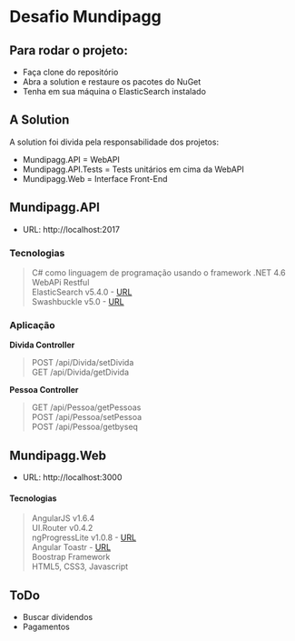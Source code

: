 # Desafio Mundipagg

## Para rodar o projeto:

- Faça clone do repositório
- Abra a solution e restaure os pacotes do NuGet
- Tenha em sua máquina o ElasticSearch instalado

## A Solution

A solution foi divida pela responsabilidade dos projetos:

- Mundipagg.API = WebAPI
- Mundipagg.API.Tests = Tests unitários em cima da WebAPI
- Mundipagg.Web = Interface Front-End

## Mundipagg.API

- URL: http://localhost:2017

### Tecnologias

> C# como linguagem de programação usando o framework .NET 4.6  
> WebAPi Restful  
> ElasticSearch v5.4.0 - [URL](https://github.com/elastic/elasticsearch)  
> Swashbuckle v5.0 - [URL](https://github.com/domaindrivendev/Swashbuckle/)  

### Aplicação

**Divida Controller**

> POST /api/Divida/setDivida  
> GET /api/Divida/getDivida  

**Pessoa Controller**

> GET /api/Pessoa/getPessoas  
> POST /api/Pessoa/setPessoa  
> POST /api/Pessoa/getbyseq  

## Mundipagg.Web

- URL: http://localhost:3000

#### Tecnologias

> AngularJS v1.6.4  
> UI.Router v0.4.2  
> ngProgressLite v1.0.8 - [URL](https://github.com/voronianski/ngprogress-lite/)  
> Angular Toastr - [URL](https://github.com/Foxandxss/angular-toastr)  
> Boostrap Framework  
> HTML5, CSS3, Javascript  



## ToDo

- Buscar dividendos
- Pagamentos
